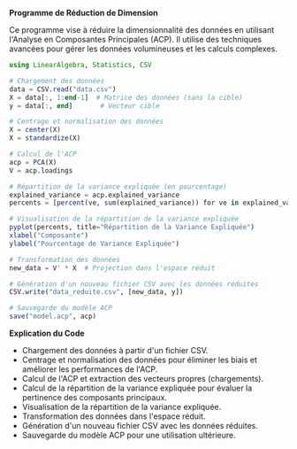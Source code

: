 **Programme de Réduction de Dimension**

Ce programme vise à réduire la dimensionnalité des données en utilisant l'Analyse en Composantes Principales (ACP). Il utilise des techniques avancées pour gérer les données volumineuses et les calculs complexes.

```julia
using LinearAlgebra, Statistics, CSV

# Chargement des données
data = CSV.read("data.csv")
X = data[:, 1:end-1]  # Matrice des données (sans la cible)
y = data[:, end]       # Vecteur cible

# Centrage et normalisation des données
X = center(X)
X = standardize(X)

# Calcul de l'ACP
acp = PCA(X)
V = acp.loadings

# Répartition de la variance expliquée (en pourcentage)
explained_variance = acp.explained_variance
percents = [percent(ve, sum(explained_variance)) for ve in explained_variance]

# Visualisation de la répartition de la variance expliquée
pyplot(percents, title="Répartition de la Variance Expliquée")
xlabel("Composante")
ylabel("Pourcentage de Variance Expliquée")

# Transformation des données
new_data = V' * X  # Projection dans l'espace réduit

# Génération d'un nouveau fichier CSV avec les données réduites
CSV.write("data_reduite.csv", [new_data, y])

# Sauvegarde du modèle ACP
save("model.acp", acp)
```

**Explication du Code**

* Chargement des données à partir d'un fichier CSV.
* Centrage et normalisation des données pour éliminer les biais et améliorer les performances de l'ACP.
* Calcul de l'ACP et extraction des vecteurs propres (chargements).
* Calcul de la répartition de la variance expliquée pour évaluer la pertinence des composants principaux.
* Visualisation de la répartition de la variance expliquée.
* Transformation des données dans l'espace réduit.
* Génération d'un nouveau fichier CSV avec les données réduites.
* Sauvegarde du modèle ACP pour une utilisation ultérieure.